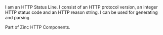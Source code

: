 I am an HTTP Status Line.
I consist of an HTTP protocol version, an integer HTTP status code and an HTTP reason string.
I can be used for generating and parsing.

Part of Zinc HTTP Components.